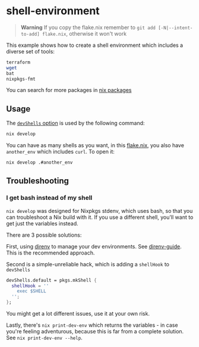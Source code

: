 # shell-environment

> **Warning**
> If you copy the flake.nix remember to `git add [-N|--intent-to-add] flake.nix`, otherwise it won't work

This example shows how to create a shell environment which
includes a diverse set of tools:

```sh
terraform
wget
bat
nixpkgs-fmt
```

You can search for more packages in [nix packages](https://search.nixos.org/packages)

## Usage

The [`devShells` option](https://flake.parts/options/flake-parts.html#opt-perSystem.devShells) is used by the following command:

```sh
nix develop
```

You can have as many shells as you want, in this [flake.nix](./flake.nix), you also have
`another_env` which includes `curl`. To open it:

```sh
nix develop .#another_env
```

## Troubleshooting

### I get bash instead of my shell

`nix develop` was designed for Nixpkgs stdenv, which uses bash, so that you can troubleshoot a Nix build with it. If you use a different shell, you'll want to get just the variables instead.

There are 3 possible solutions:

First, using [direnv](https://direnv.net/) to manage your dev environments. See [direnv-guide](https://haskell.flake.page/direnv). This is the recommended approach.

Second is a simple-unreliable hack, which is adding a `shellHook` to `devShells`

```nix
devShells.default = pkgs.mkShell {
  shellHook = ''
    exec $SHELL
  '';
};
```

You might get a lot different issues, use it at your own risk.

Lastly, there's `nix print-dev-env` which returns the variables - in case you're feeling adventurous, because this is far from a complete solution. See `nix print-dev-env --help`.
